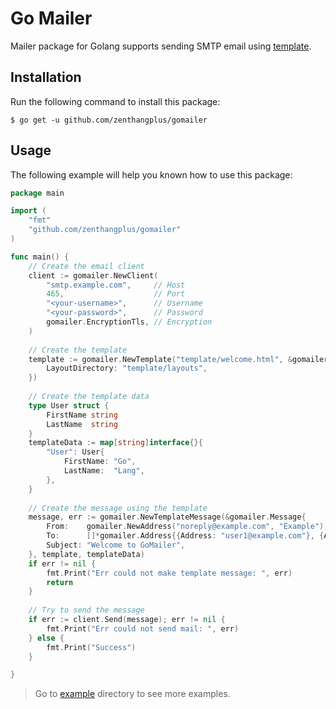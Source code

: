 # Go Mailer

Mailer package for Golang supports sending SMTP email using [template](https://golang.org/pkg/html/template/).

## Installation

Run the following command to install this package:

```
$ go get -u github.com/zenthangplus/gomailer
``` 

## Usage

The following example will help you known how to use this package:

```go
package main

import (
	"fmt"
	"github.com/zenthangplus/gomailer"
)

func main() {
	// Create the email client
	client := gomailer.NewClient(
		"smtp.example.com",     // Host
		465,                    // Port
		"<your-username>",      // Username
		"<your-password>",      // Password
		gomailer.EncryptionTls, // Encryption
	)
	
	// Create the template
	template := gomailer.NewTemplate("template/welcome.html", &gomailer.TemplateConfig{
		LayoutDirectory: "template/layouts",
	})
	
	// Create the template data
    type User struct {
        FirstName string
        LastName  string
    }
    templateData := map[string]interface{}{
        "User": User{
            FirstName: "Go",
            LastName:  "Lang",
        },
    }
	
	// Create the message using the template
	message, err := gomailer.NewTemplateMessage(&gomailer.Message{
		From:    gomailer.NewAddress("noreply@example.com", "Example"),
		To:      []*gomailer.Address{{Address: "user1@example.com"}, {Address: "user2@example.com"}},
		Subject: "Welcome to GoMailer",
	}, template, templateData)
	if err != nil {
		fmt.Print("Err could not make template message: ", err)
		return
	}
	
	// Try to send the message
	if err := client.Send(message); err != nil {
        fmt.Print("Err could not send mail: ", err)
    } else {
        fmt.Print("Success")
    }

}

```

> Go to [example](/example) directory to see more examples.
